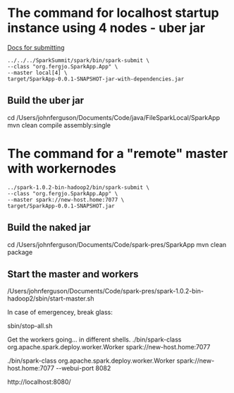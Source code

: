 # The command for localhost startup instance using 4 nodes - uber jar
[Docs for submitting](http://spark.apache.org/docs/latest/submitting-applications.html)

    ../../../SparkSummit/spark/bin/spark-submit \
    --class "org.fergjo.SparkApp.App" \
    --master local[4] \
    target/SparkApp-0.0.1-SNAPSHOT-jar-with-dependencies.jar

## Build the uber jar
cd /Users/johnferguson/Documents/Code/java/FileSparkLocal/SparkApp
mvn clean compile assembly:single


# The command for a "remote" master with workernodes
    ../spark-1.0.2-bin-hadoop2/bin/spark-submit \
    --class "org.fergjo.SparkApp.App" \
    --master spark://new-host.home:7077 \
    target/SparkApp-0.0.1-SNAPSHOT.jar 

## Build the naked jar
cd /Users/johnferguson/Documents/Code/spark-pres/SparkApp
mvn clean package

## Start the master and workers
/Users/johnferguson/Documents/Code/spark-pres/spark-1.0.2-bin-hadoop2/sbin/start-master.sh

In case of emergencey, break glass:

sbin/stop-all.sh 

Get the workers going... in different shells.
./bin/spark-class org.apache.spark.deploy.worker.Worker spark://new-host.home:7077

./bin/spark-class org.apache.spark.deploy.worker.Worker spark://new-host.home:7077 --webui-port 8082

http://localhost:8080/






